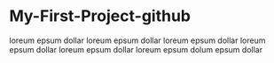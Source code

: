 # My-First-Project-github

loreum epsum dollar
loreum epsum dollar
loreum epsum dollar
loreum epsum dollar
loreum epsum dollar
loreum epsum dolum epsum dollar

